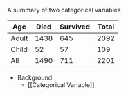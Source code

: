 A summary of two categorical variables

| Age   | Died | Survived | Total |
| ----- | ---- | -------- | ----- |
| Adult | 1438 | 645      | 2092  |
| Child | 52   | 57       | 109   |
| All   | 1490 | 711      | 2201  |
- Background
	- [[Categorical Variable]]